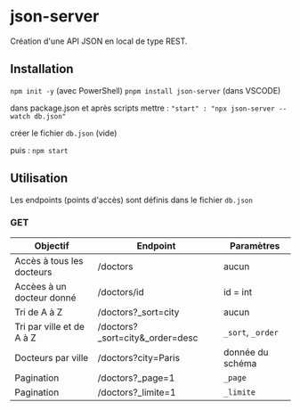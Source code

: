 # json-server

Création d'une API JSON en local de type REST.

## Installation

`npm init -y` (avec PowerShell)
`pnpm install json-server` (dans VSCODE)

dans package.json et après scripts mettre :
`"start" : "npx json-server --watch db.json"`

créer le fichier `db.json` (vide)

puis : `npm start`

## Utilisation

Les endpoints (points d'accès) sont définis dans le fichier `db.json`

### GET

| Objectif                  | Endpoint                          | Paramètres        |
| ------------------------- | --------------------------------- | ----------------- |
| Accès à tous les docteurs | /doctors                          | aucun             |
| Accèes à un docteur donné | /doctors/id                       | id = int          |
| Tri de A à Z              | /doctors?_sort=city               | aucun             |
| Tri par ville et de A à Z | /doctors?_sort=city&_order=desc   | `_sort`, `_order` |
| Docteurs par ville        | /doctors?city=Paris               | donnée du schéma  |
| Pagination                | /doctors?_page=1                  | `_page`           |
| Pagination                | /doctors?_limite=1                | `_limite`           |


###